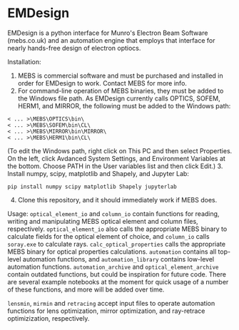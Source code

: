 # EMDesign
EMDesign is a python interface for Munro's Electron Beam Software (mebs.co.uk) and an automation engine that employs that interface for nearly hands-free design of electron optiocs.

Installation:
1. MEBS is commercial software and must be purchased and installed in order for EMDesign to work. Contact MEBS for more info.
2. For command-line operation of MEBS binaries, they must be added to the Windows file path. As EMDesign currently calls OPTICS, SOFEM, HERM1, and MIRROR, the following must be added to the Windows path:
```
< ... >\MEBS\OPTICS\bin\
< ... >\MEBS\SOFEM\bin\CL\
< ... >\MEBS\MIRROR\bin\MIRROR\
< ... >\MEBS\HERM1\bin\CL\
```
(To edit the Windows path, right click on This PC and then select Properties. On the left, click Avdanced System Settings, and Environment Variables at the bottom. Choose PATH in the User variables list and then click Edit.)
3. Install numpy, scipy, matplotlib and Shapely, and Jupyter Lab:
```
pip install numpy scipy matplotlib Shapely jupyterlab
```
4. Clone this repository, and it should immediately work if MEBS does.

Usage:
`optical_element_io` and `column_io` contain functions for reading, writing and manipulating MEBS optical element and column files, respectively. `optical_element_io` also calls the appropriate MEBS binary to calculate fields for the optical element of choice, and `column_io` calls `soray.exe` to calculate rays. `calc_optical_properties` calls the appropriate MEBS binary for optical properties calculations. `automation` contains all top-level automation functions, and `automation_library` contains low-level automation functions. `automation_archive` and `optical_element_archive` contain outdated functions, but could be inspiration for future code. There are several example notebooks at the moment for quick usage of a number of these functions, and more will be added over time.

`lensmin`, `mirmin` and `retracing` accept input files to operate automation functions for lens optimization, mirror optimization, and ray-retrace optimizization, respectively. 
